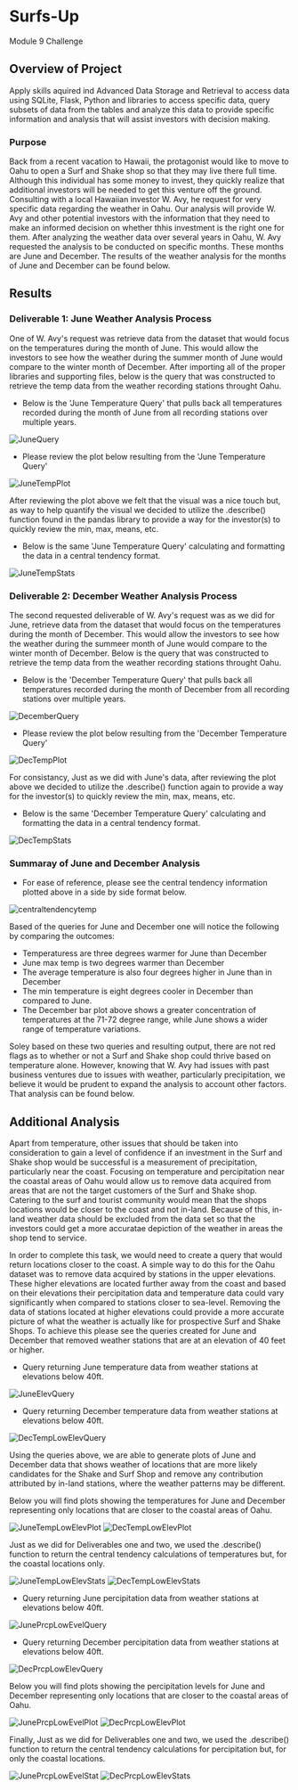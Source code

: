 # Surfs-Up
Module 9 Challenge

## Overview of Project

Apply skills aquired ind Advanced Data Storage and Retrieval to access data using SQLite, Flask, Python and libraries to access specific data, query subsets of data from the tables and analyze this data to provide specific information and analysis that will assist investors with decision making.

### Purpose

Back from a recent vacation to Hawaii, the protagonist would like to move to Oahu to open a Surf and Shake shop so that they may live there full time. Although this individual has some money to invest, they quickly realize that additional investors will be needed to get this venture off the ground.  Consulting with a local Hawaiian investor W. Avy, he request for very specific data regarding the weather in Oahu.  Our analysis will provide W. Avy and other potential investors with the information that they need to make an informed decision on whether thhis investment is the right one for them.  After analyzing the weather data over several years in Oahu, W. Avy requested the analysis to be conducted on specific months. These months are June and December.  The results of the weather analysis for the months of June and December can be found below.

## Results

### Deliverable 1: June Weather Analysis Process

One of W. Avy's request was retrieve data from the dataset that would focus on the temperatures during the month of June.  This would allow the investors to see how the weather during the summer month of June would compare to the winter month of December.  After importing all of the proper libraries and supporting files, below is the query that was constructed to retrieve the temp data from the weather recording stations throught Oahu.


* Below is the 'June Temperature Query' that pulls back all temperatures recorded during the month of June from all recording stations over multiple years.  

![JuneQuery](Resources/JuneQuery.png)

* Please review the plot below resulting from the 'June Temperature Query'

![JuneTempPlot](Resources/JuneTempPlot.png)

After reviewing the plot above we felt that the visual was a nice touch but, as way to help quantify the visual we decided to utilize the .describe() function found in the pandas library to provide a way for the investor(s) to quickly review the min, max, means, etc.

* Below is the same 'June Temperature Query' calculating and formatting the data in a central tendency format.  

![JuneTempStats](Resources/JuneTempStats.png)


### Deliverable 2: December Weather Analysis Process

The second requested deliverable of W. Avy's request was as we did for June, retrieve data from the dataset that would focus on the temperatures during the month of December.  This would allow the investors to see how the weather during the summeer month of June would compare to the winter month of December.  Below is the query that was constructed to retrieve the temp data from the weather recording stations throught Oahu.

* Below is the 'December Temperature Query' that pulls back all temperatures recorded during the month of December from all recording stations over multiple years.  

![DecemberQuery](Resources/DecemberQuery.png)

* Please review the plot below resulting from the 'December Temperature Query'

![DecTempPlot](Resources/DecTempPlot.png)

For consistancy, Just as we did with June's data, after reviewing the plot above we decided to utilize the .describe() function again to provide a way for the investor(s) to quickly review the min, max, means, etc.

* Below is the same 'December Temperature Query' calculating and formatting the data in a central tendency format.  

![DecTempStats](Resources/DecTempStats.png)

### Summaray of June and December Analysis

* For ease of reference, please see the central tendency information plotted above in a side by side format below.  

![centraltendencytemp](Resources/centraltendencytemp.png)

Based of the queries for June and December one will notice the following by comparing the outcomes:
  * Temperaturess are three degrees warmer for June than December
  * June max temp is two degrees warmer than December
  * The average temperature is also four degrees higher in June than in December
  * The min temperature is eight degrees cooler in December than compared to June.
  * The December bar plot above shows a greater concentration of temperatures at the 71-72 degree range, while June shows a wider range of temperature variations.

Soley based on these two queries and resulting output, there are not red flags as to whether or not a Surf and Shake shop could thrive based on temperature alone.  However, knowing that W. Avy had issues with past business ventures due to issues with weather, particularly precipitation, we believe it would be prudent to expand the analysis to account other factors.  That analysis can be found below.

## Additional Analysis

Apart from temperature, other issues that should be taken into consideration to gain a level of confidence if an investment in the Surf and Shake shop would be successful is a measurement of precipitation, particularly near the coast.  Focusing on temperature and percipitation near the coastal areas of Oahu would allow us to remove data acquired from areas that are not the target customers of the Surf and Shake shop. Catering to the surf and tourist community would mean that the shops locations would be closer to the coast and not in-land. Because of this, in-land weather data should be excluded from the data set so that the investors could get a more accuratae depiction of the weather in areas the shop tend to service. 

In order to complete this task, we would need to create a query that would return locations closer to the coast.  A simple way to do this for the Oahu dataset was to remove data acquired by stations in the upper elevations.  These higher elevations are located further away from the coast and based on their elevations their percipitation data and temperature data could vary significantly when compared to stations closer to sea-level.  Removing the data of stations located at higher elevations could provide a more accurate picture of what the weather is actually like for prospective Surf and Shake Shops.  To achieve this please see the queries created for June and December that removed weather stations that are at an elevation of 40 feet or higher.

* Query returning June temperature data from weather stations at elevations below 40ft.
 
![JuneElevQuery](Resources/JuneElevQuery.png)

* Query returning December temperature data from weather stations at elevations below 40ft.
 
![DecTempLowElevQuery](Resources/DecTempLowElevQuery.png)

Using the queries above, we are able to generate plots of June and December data that shows weather of locations that are more likely candidates for the Shake and Surf Shop and remove any contribution attributed by in-land stations, where the weather patterns may be different.

Below you will find plots showing the temperatures for June and December representing only locations that are closer to the coastal areas of Oahu.

![JuneTempLowElevPlot](Resources/JuneTempLowElevPlot.png)
![DecTempLowElevPlot](Resources/DecTempLowElevPlot.png)

Just as we did for Deliverables one and two, we used the .describe() function to return the central tendency calculations of temperatures but,  for the coastal locations only.

![JuneTempLowElevStats](Resources/JuneTempLowElevStats.png)
![DecTempLowElevStats](Resources/DecTempLowElevStats.png)

* Query returning June percipitation data from weather stations at elevations below 40ft.
 
![JunePrcpLowEvelQuery](Resources/JunePrcpLowEvelQuery.png)

* Query returning December percipitation data from weather stations at elevations below 40ft.
 
![DecPrcpLowElevQuery](Resources/DecPrcpLowElevQuery.png)

Below you will find plots showing the percipitation levels for June and December representing only locations that are closer to the coastal areas of Oahu.

![JunePrcpLowEvelPlot](Resources/JunePrcpLowEvelPlot.png)
![DecPrcpLowElevPlot](Resources/DecPrcpLowElevPlot.png)

Finally, Just as we did for Deliverables one and two, we used the .describe() function to return the central tendency calculations for percipitation but, for only the coastal locations.

![JunePrcpLowEvelStat](Resources/JunePrcpLowEvelStat.png)
![DecPrcpLowElevStats](Resources/DecPrcpLowElevStats.png)
